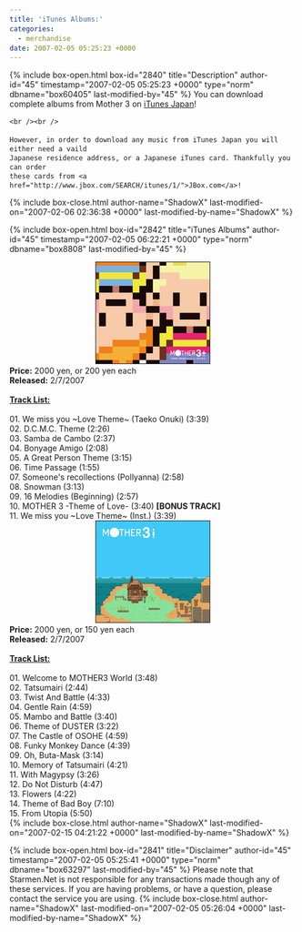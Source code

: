 ```yaml
---
title: 'iTunes Albums:'
categories:
  - merchandise
date: 2007-02-05 05:25:23 +0000
---
```

{% include box-open.html box-id="2840" title="Description" author-id="45" timestamp="2007-02-05 05:25:23 +0000" type="norm" dbname="box60405" last-modified-by="45" %}
	You can download complete albums from Mother 3 on <a href="http://www.apple.com/jp/itunes/">iTunes Japan</a>! 

	<br /><br />

	However, in order to download any music from iTunes Japan you will either need a vaild 
	Japanese residence address, or a Japanese iTunes card. Thankfully you can order 
	these cards from <a href="http://www.jbox.com/SEARCH/itunes/1/">JBox.com</a>!
{% include box-close.html author-name="ShadowX" last-modified-on="2007-02-06 02:36:38 +0000" last-modified-by-name="ShadowX" %}

{% include box-open.html box-id="2842" title="iTunes Albums" author-id="45" timestamp="2007-02-05 06:22:21 +0000" type="norm" dbname="box8808" last-modified-by="45" %}
<table1 />
	<center>
	<a href="http://ax.phobos.apple.com.edgesuite.net/WebObjects/MZStore.woa/wa/browserRedirect?url=itms%253A%252F%252Fax.phobos.apple.com.edgesuite.net%252FWebObjects%252FMZStore.woa%252Fwa%252FviewAlbum%253Fid%253D204320098%2526s%253D143462"><img src="/merchandise/importing/mother3+.jpg" border="1" alt="Mother 3+" /></a>
	</center>
	<b>Price:</b> 2000 yen, or 200 yen each<br />
	<b>Released:</b> 2/7/2007<br /><br />
	<u><b>Track List:</b></u><br /><br />
	01. We miss you ~Love Theme~ (Taeko Onuki) (3:39)<br />
	02. D.C.M.C. Theme (2:26)<br />
	03. Samba de Cambo (2:37)<br />
	04. Bonyage Amigo (2:08)<br />
	05. A Great Person Theme (3:15)<br />
	06. Time Passage (1:55)<br />
	07. Someone's recollections (Pollyanna) (2:58)<br />
	08. Snowman (3:13)<br />
	09. 16 Melodies (Beginning) (2:57)<br />
	10. MOTHER 3 -Theme of Love- (3:40) <b>[BONUS TRACK]</b><br />
	11. We miss you ~Love Theme~ (Inst.) (3:39) <br />
<table2 />
	<center>
	<a href="http://ax.phobos.apple.com.edgesuite.net/WebObjects/MZStore.woa/wa/browserRedirect?url=itms%253A%252F%252Fax.phobos.apple.com.edgesuite.net%252FWebObjects%252FMZStore.woa%252Fwa%252FviewAlbum%253Fid%253D204318843%2526s%253D143462"><img src="/merchandise/importing/mother3i.jpg" border="1" alt="Motheri" /></a>
	</center>
	<b>Price:</b> 2000 yen, or 150 yen each<br />
	<b>Released:</b> 2/7/2007<br /><br />
	<u><b>Track List:</b></u><br /><br />
	01. Welcome to MOTHER3 World (3:48)<br />
	02. Tatsumairi (2:44)<br />
	03. Twist And Battle (4:33)<br />
	04. Gentle Rain (4:59)<br />
	05. Mambo and Battle (3:40)<br />
	06. Theme of DUSTER (3:22)<br />
	07. The Castle of OSOHE (4:59)<br />
	08. Funky Monkey Dance (4:39)<br />
	09. Oh, Buta-Mask (3:14)<br />
	10. Memory of Tatsumairi (4:21)<br />
	11. With Magypsy (3:26)<br />
	12. Do Not Disturb (4:47)<br />
	13. Flowers (4:22)<br />
	14. Theme of Bad Boy (7:10)<br />
	15. From Utopia (5:50)<br />
<table3 />
{% include box-close.html author-name="ShadowX" last-modified-on="2007-02-15 04:21:22 +0000" last-modified-by-name="ShadowX" %}

{% include box-open.html box-id="2841" title="Disclaimer" author-id="45" timestamp="2007-02-05 05:25:41 +0000" type="norm" dbname="box63297" last-modified-by="45" %}
	Please note that Starmen.Net is not responsible for any transactions made though any 
	of these services. If you are having problems, or have a question, please contact the 
	service you are using.
{% include box-close.html author-name="ShadowX" last-modified-on="2007-02-05 05:26:04 +0000" last-modified-by-name="ShadowX" %}
